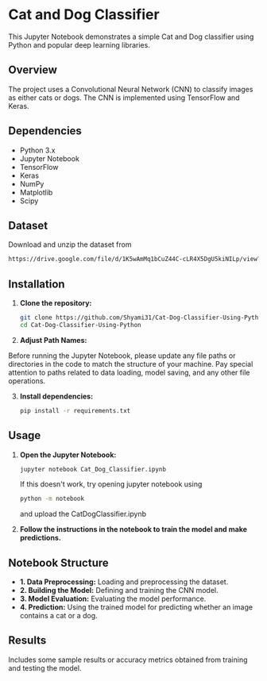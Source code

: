 # Cat and Dog Classifier

This Jupyter Notebook demonstrates a simple Cat and Dog classifier using Python and popular deep learning libraries.

## Overview

The project uses a Convolutional Neural Network (CNN) to classify images as either cats or dogs. The CNN is implemented using TensorFlow and Keras.

## Dependencies

- Python 3.x
- Jupyter Notebook
- TensorFlow
- Keras
- NumPy
- Matplotlib
- Scipy

## Dataset

Download and unzip the dataset from 

```bash
https://drive.google.com/file/d/1K5wAmMq1bCuZ44C-cLR4X5DgU5kiNILp/view?usp=sharing
```

## Installation

1. **Clone the repository:**

   ```bash
   git clone https://github.com/Shyami31/Cat-Dog-Classifier-Using-Python
   cd Cat-Dog-Classifier-Using-Python
   ```
2. **Adjust Path Names:**

Before running the Jupyter Notebook, please update any file paths or directories in the code to match the structure of your machine. Pay special attention to paths related to data loading, model saving, and any other file operations.

3. **Install dependencies:**

   ```bash
   pip install -r requirements.txt
   ```

## Usage

1. **Open the Jupyter Notebook:**

   ```bash
   jupyter notebook Cat_Dog_Classifier.ipynb
   ```
   If this doesn't work, try opening jupyter notebook using

   ```bash
   python -m notebook
   ```
   and upload the CatDogClassifier.ipynb   

3. **Follow the instructions in the notebook to train the model and make predictions.**

## Notebook Structure

- **1. Data Preprocessing:** Loading and preprocessing the dataset.
- **2. Building the Model:** Defining and training the CNN model.
- **3. Model Evaluation:** Evaluating the model performance.
- **4. Prediction:** Using the trained model for predicting whether an image contains a cat or a dog.

## Results

Includes some sample results or accuracy metrics obtained from training and testing the model.

